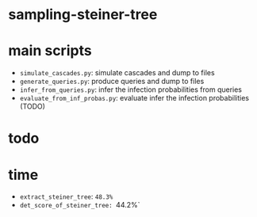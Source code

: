 # sampling-steiner-tree

# main scripts

- `simulate_cascades.py`: simulate cascades and dump to files
- `generate_queries.py`: produce queries and dump to files
- `infer_from_queries.py`: infer the infection probabilities from queries
- `evaluate_from_inf_probas.py`: evaluate infer the infection probabilities (TODO)

# todo

# time

- `extract_steiner_tree`: `48.3%`
- `det_score_of_steiner_tree: `44.2%`